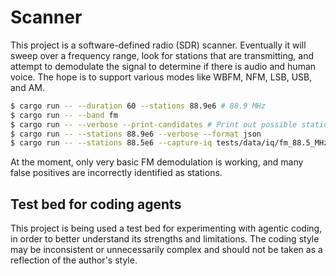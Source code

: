 # Scanner

This project is a software-defined radio (SDR) scanner. Eventually it will sweep over a frequency range, look for stations that are transmitting, and attempt to demodulate the signal to determine if there is audio and human voice. The hope is to support various modes like WBFM, NFM, LSB, USB, and AM.

```sh
$ cargo run -- --duration 60 --stations 88.9e6 # 88.9 MHz
$ cargo run -- --band fm
$ cargo run -- --verbose --print-candidates # Print out possible stations
$ cargo run -- --stations 88.9e6 --verbose --format json
$ cargo run -- --stations 88.5e6 --capture-iq tests/data/iq/fm_88.5_MHz_1s.iq --capture-duration 1
```

At the moment, only very basic FM demodulation is working, and many false positives are incorrectly identified as stations.

## Test bed for coding agents

This project is being used a test bed for experimenting with agentic coding, in order to better understand its strengths and limitations. The coding style may be inconsistent or unnecessarily complex and should not be taken as a reflection of the author's style.

